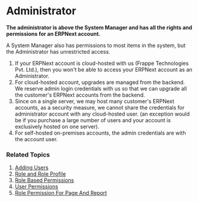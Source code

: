 
# Administrator


**The administrator is above the System Manager and has all the rights and permissions for an ERPNext account.**


A System Manager also has permissions to most items in the system, but the Administrator has unrestricted access.


1. If your ERPNext account is cloud-hosted with us (Frappe Technologies Pvt. Ltd.), then you won't be able to access your ERPNext account as an Administrator.
2. For cloud-hosted account, upgrades are managed from the backend. We reserve admin login credentials with us so that we can upgrade all the customer's ERPNext accounts from the backend.
3. Since on a single server, we may host many customer's ERPNext accounts, as a security measure, we cannot share the credentials for administrator account with any cloud-hosted user. (an exception would be if you purchase a large number of users and your account is exclusively hosted on one server).
4. For self-hosted on-premises accounts, the admin credentials are with the account user.


### Related Topics


1. [Adding Users](/docs/en/setting-up/users-and-permissions/adding-users)
2. [Role and Role Profile](/docs/en/setting-up/users-and-permissions/role-and-role-profile)
3. [Role Based Permissions](/docs/en/setting-up/users-and-permissions/role-based-permissions)
4. [User Permissions](/docs/en/setting-up/users-and-permissions/user-permissions)
5. [Role Permission For Page And Report](/docs/en/setting-up/users-and-permissions/role-permission-for-page-and-report)


